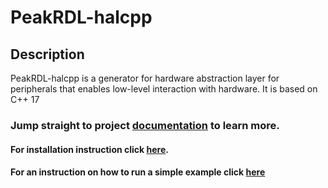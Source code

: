 # PeakRDL-halcpp

## Description

PeakRDL-halcpp is a generator for hardware abstraction layer for peripherals that enables low-level interaction with hardware.
It is based on C++ 17<br/>

### Jump straight to project [documentation](https://risto97.github.io/PeakRDL-halcpp/) to learn more.

#### For installation instruction click [here](https://risto97.github.io/PeakRDL-halcpp/docs/getting_started/installation).
#### For an instruction on how to run a simple example click [here](https://risto97.github.io/PeakRDL-halcpp/docs/getting_started/example)

